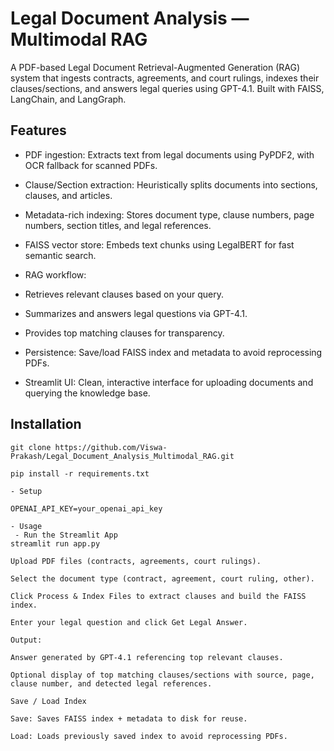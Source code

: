 # Legal Document Analysis — Multimodal RAG

A PDF-based Legal Document Retrieval-Augmented Generation (RAG) system that ingests contracts, agreements, and court rulings, indexes their clauses/sections, and answers legal queries using GPT-4.1. Built with FAISS, LangChain, and LangGraph.

## Features

- PDF ingestion: Extracts text from legal documents using PyPDF2, with OCR fallback for scanned PDFs.

- Clause/Section extraction: Heuristically splits documents into sections, clauses, and articles.

- Metadata-rich indexing: Stores document type, clause numbers, page numbers, section titles, and legal references.

- FAISS vector store: Embeds text chunks using LegalBERT for fast semantic search.

- RAG workflow:

 - Retrieves relevant clauses based on your query.

 - Summarizes and answers legal questions via GPT-4.1.

- Provides top matching clauses for transparency.

- Persistence: Save/load FAISS index and metadata to avoid reprocessing PDFs.

- Streamlit UI: Clean, interactive interface for uploading documents and querying the knowledge base.

## Installation

```
git clone https://github.com/Viswa-Prakash/Legal_Document_Analysis_Multimodal_RAG.git

pip install -r requirements.txt

- Setup

OPENAI_API_KEY=your_openai_api_key

- Usage
 - Run the Streamlit App
streamlit run app.py

Upload PDF files (contracts, agreements, court rulings).

Select the document type (contract, agreement, court ruling, other).

Click Process & Index Files to extract clauses and build the FAISS index.

Enter your legal question and click Get Legal Answer.

Output:

Answer generated by GPT-4.1 referencing top relevant clauses.

Optional display of top matching clauses/sections with source, page, clause number, and detected legal references.

Save / Load Index

Save: Saves FAISS index + metadata to disk for reuse.

Load: Loads previously saved index to avoid reprocessing PDFs.
